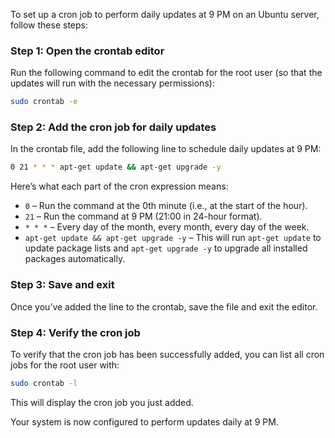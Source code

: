 To set up a cron job to perform daily updates at 9 PM on an Ubuntu server, follow these steps:

### Step 1: Open the crontab editor
Run the following command to edit the crontab for the root user (so that the updates will run with the necessary permissions):

```bash
sudo crontab -e
```

### Step 2: Add the cron job for daily updates
In the crontab file, add the following line to schedule daily updates at 9 PM:

```bash
0 21 * * * apt-get update && apt-get upgrade -y
```

Here’s what each part of the cron expression means:
- `0` – Run the command at the 0th minute (i.e., at the start of the hour).
- `21` – Run the command at 9 PM (21:00 in 24-hour format).
- `* * *` – Every day of the month, every month, every day of the week.
- `apt-get update && apt-get upgrade -y` – This will run `apt-get update` to update package lists and `apt-get upgrade -y` to upgrade all installed packages automatically.

### Step 3: Save and exit
Once you’ve added the line to the crontab, save the file and exit the editor.

### Step 4: Verify the cron job
To verify that the cron job has been successfully added, you can list all cron jobs for the root user with:

```bash
sudo crontab -l
```

This will display the cron job you just added.

Your system is now configured to perform updates daily at 9 PM.
